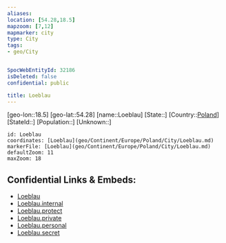 ```yaml
---
aliases: 
location: [54.28,18.5]
mapzoom: [7,12] 
mapmarker: city 
type: City
tags:
- geo/City


SpocWebEntityId: 32186
isDeleted: false
confidential: public

title: Loeblau
---
```

[geo-lon::18.5]
[geo-lat::54.28]
[name::Loeblau]
[State::]
[Country::[Poland](geo/Continent/Europe/Poland.md)]
[StateId::]
[Population::]
[Unknown::]


```leaflet
id: Loeblau
coordinates: [Loeblau](geo/Continent/Europe/Poland/City/Loeblau.md)
markerFile: [Loeblau](geo/Continent/Europe/Poland/City/Loeblau.md)
defaultZoom: 11 
maxZoom: 18
```


## Confidential Links & Embeds: 
- [Loeblau](../../../../../../_public/geo/Continent/Europe/Poland/City/Loeblau.md) 
- [Loeblau.internal](../../../../../../_internal/geo/Continent/Europe/Poland/City/Loeblau.internal.md) 
- [Loeblau.protect](../../../../../../_protect/geo/Continent/Europe/Poland/City/Loeblau.protect.md) 
- [Loeblau.private](../../../../../../_private/geo/Continent/Europe/Poland/City/Loeblau.private.md) 
- [Loeblau.personal](../../../../../../_personal/geo/Continent/Europe/Poland/City/Loeblau.personal.md) 
- [Loeblau.secret](../../../../../../_secret/geo/Continent/Europe/Poland/City/Loeblau.secret.md) 

